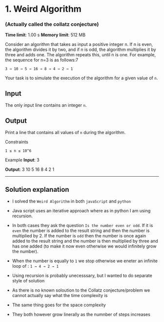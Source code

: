 # 1. Weird Algorithm

### (Actually called the collatz conjecture)

**Time limit**: 1.00 s
**Memory limit**: 512 MB

Consider an algorithm that takes as input a positive integer n. If n is even, the algorithm divides it by two, and if n is odd, the algorithm multiplies it by three and adds one. The algorithm repeats this, until n is one. For example, the sequence for n=3 is as follows:7

`3 → 10 → 5 → 16 → 8 → 4 → 2 → 1`

Your task is to simulate the execution of the algorithm for a given value of `n`.

## Input

The only input line contains an integer `n`.

## Output

Print a line that contains all values of `n` during the algorithm.

Constraints

`1 ≤ n ≤ 10^6`

Example
**Input**:
3

**Output**:
3 10 5 16 8 4 2 1

---

## Solution explanation

- I solved the `Weird Algorithm` in both `javaScript` and `python`

- Java script uses an iterative approach where as in python I am using recursion.

- In both cases they ask the question `Is the number even or odd`. If it is `even` the number is added to the result string and then the number is multiplied by 2. If the number is `odd` then the number is once again added to the result string and the number is then multiplied by three and has one added (to make it now even otherwise we would infinitely grow the number).

- When the number is equally to `1` we stop otherwise we eneter an infinite loop of : `1 → 4 → 2 → 1`

- Using recursion is probably unecesssary, but I wanted to do separate style of solution

- As there is no known soloution to the Collatz conjecture/problem we cannot actually say what the time complexity is

- The same thing goes for the space complexity

- They both however grow linerally as the numnber of steps increases
